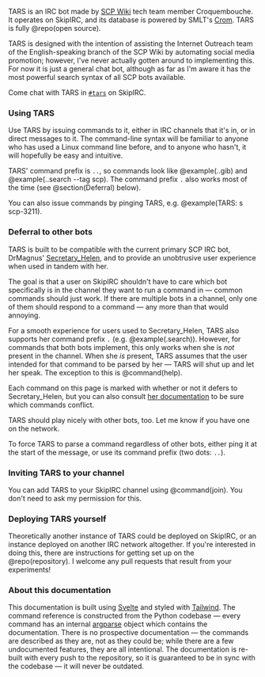 TARS is an IRC bot made by [SCP Wiki](http://scp-wiki.wikidot.com/) tech team
member Croquembouche. It operates on SkipIRC, and its database is powered by
SMLT's [Crom](https://crom.avn.sh/). TARS is fully @repo(open source).

TARS is designed with the intention of assisting the Internet Outreach team of
the English-speaking branch of the SCP Wiki by automating social media
promotion; however, I've never actually gotten around to implementing this. For
now it is just a general chat bot, although as far as I'm aware it has the most
powerful search syntax of all SCP bots available.

Come chat with TARS in [`#tars`](http://scp-wiki.wikidot.com/chat-guide) on
SkipIRC.

### Using TARS

Use TARS by issuing commands to it, either in IRC channels that it's in, or in
direct messages to it. The command-line syntax will be familiar to anyone who
has used a Linux command line before, and to anyone who hasn't, it will
hopefully be easy and intuitive.

TARS' command prefix is `..`, so commands look like @example(..gib) and
@example(..search --tag scp). The command prefix `.` also works most of the time
(see @section(Deferral) below).

You can also issue commands by pinging TARS, e.g. @example(TARS: s scp-3211).

### Deferral to other bots

TARS is built to be compatible with the current primary SCP IRC bot, DrMagnus'
[Secretary_Helen](http://helenbot.wikidot.com/), and to provide an unobtrusive
user experience when used in tandem with her.

The goal is that a user on SkipIRC shouldn't have to care which bot
specifically is in the channel they want to run a command in &mdash; common
commands should just work. If there are multiple bots in a channel, only one
of them should respond to a command &mdash; any more than that would annoying.

For a smooth experience for users used to Secretary_Helen, TARS also supports
her command prefix `.` (e.g. @example(.search)). However, for commands that
both bots implement, this only works when she is _not_ present in the channel.
When she _is_ present, TARS assumes that the user intended for that command to
be parsed by her &mdash; TARS will shut up and let her speak. The exception to
this is @command(help).

Each command on this page is marked with whether or not it defers to
Secretary_Helen, but you can also consult [her
documentation](http://helenbot.wikidot.com/usage) to be sure which commands
conflict.

TARS should play nicely with other bots, too. Let me know if you have one on
the network.

To force TARS to parse a command regardless of other bots, either ping it at
the start of the message, or use its command prefix (two dots: `..`).

### Inviting TARS to your channel

You can add TARS to your SkipIRC channel using @command(join). You don't need
to ask my permission for this.

### Deploying TARS yourself

Theoretically another instance of TARS could be deployed on SkipIRC, or an
instance deployed on another IRC network altogether. If you're interested in
doing this, there are instructions for getting set up on the @repo(repository).
I welcome any pull requests that result from your experiments!

### About this documentation

This documentation is built using [Svelte](https://svelte.dev/) and styled with
[Tailwind](https://tailwindcss.com/). The command reference is constructed from
the Python codebase &mdash; every command has an internal
[argparse](https://docs.python.org/library/argparse) object which contains the
documentation. There is no prospective documentation &mdash; the commands are
described as they are, not as they could be; while there are a few undocumented
features, they are all intentional. The documentation is re-built with every
push to the repository, so it is guaranteed to be in sync with the codebase
&mdash; it will never be outdated.
